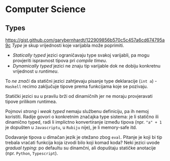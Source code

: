 # Computer Science

## Types
https://gist.github.com/garybernhardt/122909856b570c5c457a6cd674795a9c
*Type* je skup vrijednosti koje varijabla može poprimiti.
* *Statically typed* jezici ograničavaju type svakoj varijabli, pa mogu provjeriti ispravnost tipova pri *compile timeu*.
* *Dynamically typed* jezici ne znaju tip varijable dok ne dobiju konkretnu vrijednost u *runtimeu*.

To *ne znači* da statični jezici zahtjevaju pisanje type deklaracije (`int a`) - `Haskell` recimo zaključuje tipove prema funkcijama koje se pozivaju.

Statički jezici su u pravilu brži od dinamičnih jer ne moraju provjeravati tipove prilikom runtimea.


Pojmovi *strong* i *weak typed* nemaju službenu definiciju, pa ih nemoj koristiti. Radije govori o konkretnim značajka type sistema: je li statično ili dinamično typed, radi li implictno konvertiranje između tipova (npr. `"a" + 1` je dopušten u  `Javascriptu`, u `Rubiju` nije), je li memory-safe itd.

Dodavanje tipova u dimačan jezik je otežano zbog `eval`. Pitanje je koji bi tip trebala vraćati funkcija koja izvodi bilo koji komad koda? Neki jezici uvode *gradual typing*: po defaultu su dinamčni, ali dopuštaju statičke anotacije (npr. `Python`, `Typescript`).
